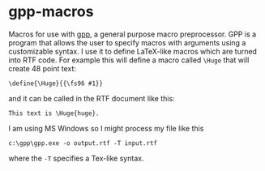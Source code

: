 gpp-macros
==========

Macros for use with [gpp](http://en.nothingisreal.com/wiki/GPP),
a general purpose macro preprocessor. GPP is a program that
allows the user to specify macros with arguments using a customizable
syntax. I use it to define LaTeX-like macros which are turned into
RTF code. For example this will define a macro called `\Huge` that
will create 48 point text:

    \define{\Huge}{{\fs96 #1}}

and it can be called in the RTF document like this:

    This text is \Huge{huge}.

I am using MS Windows so I might process my file like this

    c:\gpp\gpp.exe -o output.rtf -T input.rtf

where the `-T` specifies a Tex-like syntax.
